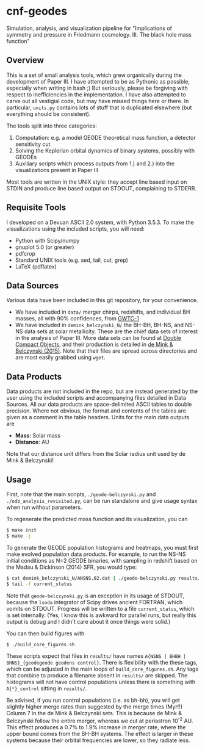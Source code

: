 # cnf-geodes
Simulation, analysis, and visualization pipeline for "Implications of symmetry and pressure in Friedmann cosmology. III. The black hole mass function"

## Overview

This is a set of small analysis tools, which grew organically during the development of Paper III.  I have attempted to be as Pythonic as possible, especially when writing in bash ;)  But seriously, please be forgiving with respect to inefficiencies in the implementation.  I have also attempted to carve out all vestigial code, but may have missed things here or there.  In particular, `units.py` contains lots of stuff that is duplicated elsewhere (but everything should be consistent).

The tools split into three categories:
1. Computation: e.g. a model GEODE theoretical mass function, a detector sensitivity cut
2. Solving the Keplerian orbital dynamics of binary systems, possibly with GEODEs
3. Auxiliary scripts which process outputs from 1.) and 2.) into the visualizations present in Paper III

Most tools are written in the UNIX style: they accept line based input on STDIN and produce line based output on STDOUT, complaining to STDERR.

## Requisite Tools

I developed on a Devuan ASCII 2.0 system, with Python 3.5.3.  To make the visualizations using the included scripts, you will need:

+ Python with Scipy/numpy
+ gnuplot 5.0 (or greater)
+ pdfcrop
+ Standard UNIX tools (e.g. sed, tail, cut, grep)
+ LaTeX (pdflatex)

## Data Sources

Various data have been included in this git repository, for your convenience.
+ We have included in `data/` merger chirps, redshifts, and individual BH masses, all with 90% confidences, from [GWTC-1](https://arxiv.org/abs/1811.12907)
+ We have included in `demink_belczynski_N/` the BH-BH, BH-NS, and NS-NS data sets at solar metallicity.  These are the chief data sets of interest in the analysis of Paper III.  More data sets can be found at [Double Compact Objects](https://www.syntheticuniverse.org/dco_initial.php), and their production is detailed in [de Mink & Belczynski (2015)](http://adsabs.harvard.edu/abs/2015arXiv150603573D).  Note that their files are spread across directories and are most easily grabbed using `wget`.

## Data Products

Data products are not included in the repo, but are instead generated by the user using the included scripts and accompanying files detailed in Data Sources.  All our data products are space-delimited ASCII tables to double precision.  Where not obvious, the format and contents of the tables are given as a comment in the table headers.  Units for the main data outputs are

+ **Mass**: Solar mass
+ **Distance**: AU

Note that our distance unit differs from the Solar radius unit used by de Mink & Belczynski!

## Usage

First, note that the main scripts, `./geode-belczynski.py` and `./odb_analysis_revisited.py`, can be run standalone and give usage syntax when run without parameters.

To regenerate the predicted mass function and its visualization, you can 
```bash
$ make init
$ make -j
```
To generate the GEODE population histograms and heatmaps, you must first make evolved population data products.  For example, to run the NS-NS initial conditions as N=2 GEODE binaries, with sampling in redshift based on the Madau & Dickinson (2014) SFR, you would type:
```bash
$ cat demink_belczynski_N/ANSNS.02.dat | ./geode-belczynski.py results/ANSNS_geodegeode geode-geode madau > /dev/null & 
$ tail -f current_status
```
Note that `geode-belczynski.py` is an exception in its usage of STDOUT, because the `lsoda` integrator of Scipy drives ancient FORTRAN, which vomits on STDOUT.  Progress will be written to a file `current_status`, which is set internally.  (Yes, I know this is awkward for parallel runs, but really this output is debug and I didn't care about it once things were solid.)

You can then build figures with
```bash
$ ./build_core_figures.sh
```
These scripts expect that files in `results/` have names `A{NSNS | BHBH | BHNS}_{geodegeode geodens control}`.  There is flexibility with the these tags, which can be adjusted in the main loops of `build_core_figures.sh`.   Any tags that combine to produce a filename absent in `results/` are skipped.  The histograms will not have control populations unless there is something with `A{*}_control` sitting in `results/`.  

Be advised, if you run control populations (i.e. as bh-bh), you will get slightly higher merge rates than suggested by the merge times (Myr!!) Column 7 in the de Mink & Belczynski sets.  This is because de Mink & Belczynski follow the entire merger, whereas we cut at periastron 10<sup>-2</sup> AU.  This effect produces a 0.7% to 1.9% increase in merger rate, where the upper bound comes from the BH-BH systems.  The effect is larger in these systems because their orbital frequencies are lower, so they radiate less.